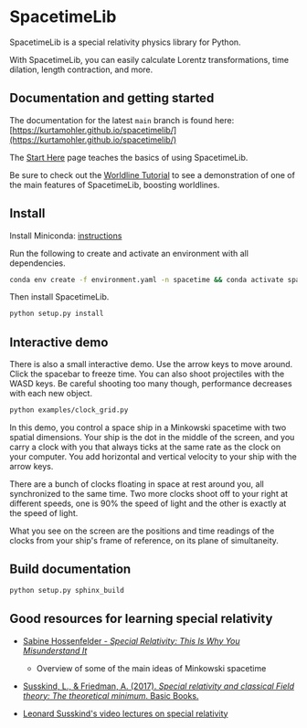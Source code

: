# SpacetimeLib

SpacetimeLib is a special relativity physics library for Python.

With SpacetimeLib, you can easily calculate Lorentz transformations, time
dilation, length contraction, and more.

## Documentation and getting started

The documentation for the latest `main` branch is found here:
[https://kurtamohler.github.io/spacetimelib/](https://kurtamohler.github.io/spacetimelib/)

The [Start Here](https://kurtamohler.github.io/spacetimelib/start-here.html)
page teaches the basics of using SpacetimeLib.

Be sure to check out the [Worldline
Tutorial](<https://kurtamohler.github.io/spacetimelib/notebooks/Worldline%20Tutorial.html>)
to see a demonstration of one of the main features of SpacetimeLib, boosting
worldlines.

## Install

Install Miniconda: [instructions](https://docs.conda.io/projects/conda/en/latest/user-guide/install/index.html)

Run the following to create and activate an environment with all dependencies.

```bash
conda env create -f environment.yaml -n spacetime && conda activate spacetime
```

Then install SpacetimeLib.

```bash
python setup.py install
```

## Interactive demo

There is also a small interactive demo. Use the arrow keys to
move around. Click the spacebar to freeze time. You can also shoot projectiles
with the WASD keys. Be careful shooting too many though, performance decreases
with each new object.

```bash
python examples/clock_grid.py
```

In this demo, you control a space ship in a Minkowski spacetime with two
spatial dimensions. Your ship is the dot in the middle of the screen, and you
carry a clock with you that always ticks at the same rate as the clock on your
computer. You add horizontal and vertical velocity to your ship with the arrow
keys.

There are a bunch of clocks floating in space at rest around you, all
synchronized to the same time. Two more clocks shoot off to
your right at different speeds, one is 90% the speed of light and the other
is exactly at the speed of light.

What you see on the screen are the positions and time readings of the clocks
from your ship's frame of reference, on its plane of simultaneity.

## Build documentation

```bash
python setup.py sphinx_build
```

## Good resources for learning special relativity

* [Sabine Hossenfelder - _Special Relativity: This Is Why You Misunderstand It_](https://youtu.be/ZdrZf4lQTSg)
  - Overview of some of the main ideas of Minkowski spacetime

* [Susskind, L., & Friedman, A. (2017). _Special relativity and classical Field theory: The theoretical minimum_. Basic Books.  ](https://www.amazon.com/Special-Relativity-Classical-Field-Theory/dp/0465093345)

* [Leonard Susskind's video lectures on special relativity](https://www.youtube.com/watch?v=toGH5BdgRZ4&list=PLD9DDFBDC338226CA)
